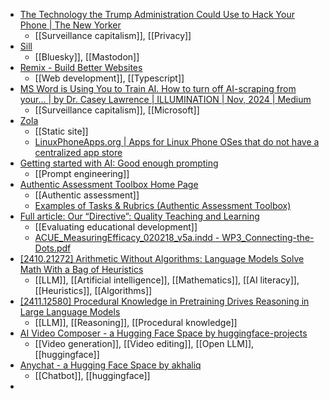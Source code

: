 - [The Technology the Trump Administration Could Use to Hack Your Phone | The New Yorker](https://www.newyorker.com/news/news-desk/the-technology-the-trump-administration-could-use-to-hack-your-phone?ueid=cafee8b9c3deb2605f78348ee8a19dc9)
	- [[Surveillance capitalism]], [[Privacy]]
- [Sill](https://sill.social/)
	- [[Bluesky]], [[Mastodon]]
- [Remix - Build Better Websites](https://remix.run/)
	- [[Web development]], [[Typescript]]
- [MS Word is Using You to Train AI. How to turn off AI-scraping from your… | by Dr. Casey Lawrence | ILLUMINATION | Nov, 2024 | Medium](https://medium.com/illumination/ms-word-is-using-you-to-train-ai-86d6a4d87021)
	- [[Surveillance capitalism]], [[Microsoft]]
- [Zola](https://www.getzola.org/)
	- [[Static site]]
	- [LinuxPhoneApps.org | Apps for Linux Phone OSes that do not have a centralized app store](https://linuxphoneapps.org/)
- [Getting started with AI: Good enough prompting](https://www.oneusefulthing.org/p/getting-started-with-ai-good-enough)
	- [[Prompt engineering]]
- [Authentic Assessment Toolbox Home Page](https://jonfmueller.com/toolbox/index.htm)
	- [[Authentic assessment]]
	- [Examples of Tasks & Rubrics (Authentic Assessment Toolbox)](https://jonfmueller.com/toolbox/examples/authentictaskexamples.htm)
- [Full article: Our “Directive”: Quality Teaching and Learning](https://www.tandfonline.com/doi/full/10.1080/00091383.2020.1807873#d1e96)
	- [[Evaluating educational development]]
	- [ACUE_MeasuringEfficacy_020218_v5a.indd - WP3_Connecting-the-Dots.pdf](https://acue.org/wp-content/uploads/2018/07/WP3_Connecting-the-Dots.pdf)
- [[2410.21272] Arithmetic Without Algorithms: Language Models Solve Math With a Bag of Heuristics](https://arxiv.org/abs/2410.21272)
	- [[LLM]], [[Artificial intelligence]], [[Mathematics]], [[AI literacy]], [[Heuristics]], [[Algorithms]]
- [[2411.12580] Procedural Knowledge in Pretraining Drives Reasoning in Large Language Models](https://arxiv.org/abs/2411.12580)
	- [[LLM]], [[Reasoning]], [[Procedural knowledge]]
- [AI Video Composer - a Hugging Face Space by huggingface-projects](https://huggingface.co/spaces/huggingface-projects/ai-video-composer)
	- [[Video generation]], [[Video editing]], [[Open LLM]], [[huggingface]]
- [Anychat - a Hugging Face Space by akhaliq](https://huggingface.co/spaces/akhaliq/anychat)
	- [[Chatbot]], [[huggingface]]
-